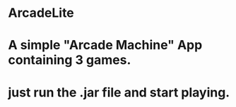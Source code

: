 # ArcadeLite 
# A simple "Arcade Machine" App containing 3 games.
# just run the .jar file and start playing.
